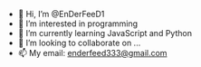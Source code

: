 - 👋 Hi, I’m @EnDerFeeD1
- 👀 I’m interested in programming
- 🌱 I’m currently learning JavaScript and Python
- 💞️ I’m looking to collaborate on ...
- 📫 My email: enderfeed333@gmail.com

<!---
EnDerFeeD1/EnDerFeeD1 is a ✨ special ✨ repository because its `README.md` (this file) appears on your GitHub profile.
You can click the Preview link to take a look at your changes.
--->
